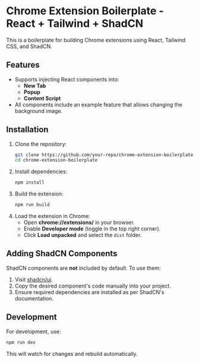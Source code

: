 # Chrome Extension Boilerplate - React + Tailwind + ShadCN

This is a boilerplate for building Chrome extensions using React, Tailwind CSS, and ShadCN.

## Features

- Supports injecting React components into:
  - **New Tab**
  - **Popup**
  - **Content Script**
- All components include an example feature that allows changing the background image.

## Installation

1. Clone the repository:
   ```sh
   git clone https://github.com/your-repo/chrome-extension-boilerplate.git
   cd chrome-extension-boilerplate
   ```
2. Install dependencies:
   ```sh
   npm install
   ```
3. Build the extension:
   ```sh
   npm run build
   ```
4. Load the extension in Chrome:
   - Open **chrome://extensions/** in your browser.
   - Enable **Developer mode** (toggle in the top right corner).
   - Click **Load unpacked** and select the `dist` folder.

## Adding ShadCN Components

ShadCN components are **not** included by default. To use them:

1. Visit [shadcn/ui](https://ui.shadcn.com/).
2. Copy the desired component's code manually into your project.
3. Ensure required dependencies are installed as per ShadCN's documentation.

## Development

For development, use:

```sh
npm run dev
```

This will watch for changes and rebuild automatically.
